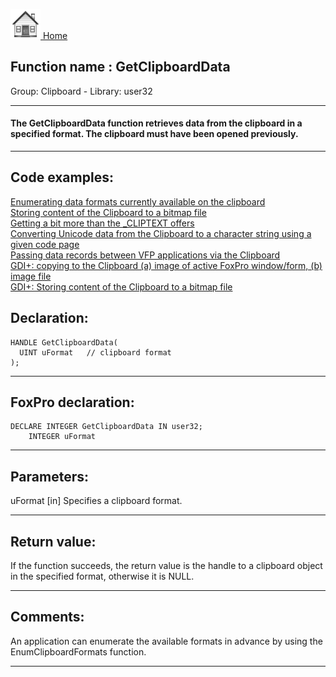 [<img src="../../images/home.png"> Home ](https://github.com/VFPX/Win32API)  

## Function name : GetClipboardData
Group: Clipboard - Library: user32    
***  


#### The GetClipboardData function retrieves data from the clipboard in a specified format. The clipboard must have been opened previously.
***  


## Code examples:
[Enumerating data formats currently available on the clipboard](../../samples/sample_032.md)  
[Storing content of the Clipboard to a bitmap file](../../samples/sample_189.md)  
[Getting a bit more than the _CLIPTEXT offers](../../samples/sample_278.md)  
[Converting Unicode data from the Clipboard to a character string using a given code page](../../samples/sample_316.md)  
[Passing data records between VFP applications via the Clipboard](../../samples/sample_346.md)  
[GDI+: copying to the Clipboard (a) image of active FoxPro window/form, (b) image file](../../samples/sample_457.md)  
[GDI+: Storing content of the Clipboard to a bitmap file](../../samples/sample_475.md)  

## Declaration:
```foxpro  
HANDLE GetClipboardData(
  UINT uFormat   // clipboard format
);  
```  
***  


## FoxPro declaration:
```foxpro  
DECLARE INTEGER GetClipboardData IN user32;
	INTEGER uFormat  
```  
***  


## Parameters:
uFormat 
[in] Specifies a clipboard format.  
***  


## Return value:
If the function succeeds, the return value is the handle to a clipboard object in the specified format, otherwise it is NULL.  
***  


## Comments:
An application can enumerate the available formats in advance by using the EnumClipboardFormats function.  
  
***  


